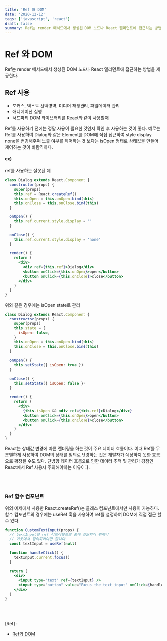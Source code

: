 ```yaml
---
title: 'Ref 와 DOM'
date: '2020-12-12'
tags: ['javascript', 'react']
draft: false
summary: Ref는 render 메서드에서 생성된 DOM 노드나 React 엘리먼트에 접근하는 방법을 제공한다.
---
```


# Ref 와 DOM

Ref는 render 메서드에서 생성된 DOM 노드나 React 엘리먼트에 접근하는 방법을 제공한다.

## Ref 사용

- 포커스, 텍스트 선택영역, 미디어 재생관리, 파일데이터 관리
- 애니메이션 실행
- 서드파티 DOM 라이브러리를 React와 같이 사용할때

Ref를 사용하기 전에는 정말 사용이 필요한 것인지 확인 후 사용하는 것이 좋다. 예로는 Ref를 사용하여 Dialog와 같은 Element를 DOM에 직접 접근하여 style display none을 변경해주며 노출 여부를 제어하는 것 보다는 isOpen 형태로 상태값을 만들어 제어하는 것이 바람직하다.

#### ex)

ref를 사용하는 잘못된 예

```jsx
class Dialog extends React.Component {
  constructor(props) {
    super(props)
    this.ref = React.createRef()
    this.onOpen = this.onOpen.bind(this)
    this.onClose = this.onClose.bind(this)
  }

  onOpen() {
    this.ref.current.style.display = ''
  }

  onClose() {
    this.ref.current.style.display = 'none'
  }

  render() {
    return (
      <div>
        <div ref={this.ref}>Dialog</div>
        <button onClick={this.onOpen}>open</button>
        <button onClick={this.onClose}>close</button>
      </div>
    )
  }
}
```

위와 같은 경우에는 isOpen state로 관리

```jsx
class Dialog extends React.Component {
  constructor(props) {
    super(props)
    this.state = {
      isOpen: false,
    }
    this.onOpen = this.onOpen.bind(this)
    this.onClose = this.onClose.bind(this)
  }

  onOpen() {
    this.setState({ isOpen: true })
  }

  onClose() {
    this.setState({ isOpen: false })
  }

  render() {
    return (
      <div>
        {this.isOpen && <div ref={this.ref}>Dialog</div>}
        <button onClick={this.onOpen}>open</button>
        <button onClick={this.onClose}>close</button>
      </div>
    )
  }
}
```

React는 상태값 변경에 따른 랜더링을 하는 것이 주요 데이터 흐름이다. 이때 Ref를 무분별하게 사용하여 DOM의 상태를 임의로 변경하는 것은 개발자가 예상하지 못한 흐름으로 확장될 수도 있다. 단방향 데이터 흐름으로 인한 데이터 추적 및 관리가 강점인 React에서 Ref 사용시 주의해야하는 이유이다. <br />

<br /><br />

### Ref 함수 컴포넌트

위의 예제에서 사용한 React.createRef()는 클래스 컴포넌트에서만 사용이 가능하다. 함수 컴포넌트의 경우에는 useRef 훅을 사용하여 ref를 설정하여 DOM에 직접 접근 할 수 있다.

```jsx
function CustomTextInput(props) {
  // textInput은 ref 어트리뷰트를 통해 전달되기 위해서
  // 이곳에서 정의되어야만 합니다.
  const textInput = useRef(null)

  function handleClick() {
    textInput.current.focus()
  }

  return (
    <div>
      <input type="text" ref={textInput} />
      <input type="button" value="Focus the text input" onClick={handleClick} />
    </div>
  )
}
```

<br /><br />

[Ref] :

- [Ref와 DOM](https://ko.reactjs.org/docs/refs-and-the-dom.html)

<br /><br /><br />
